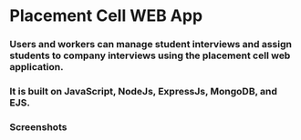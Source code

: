# Placement Cell WEB App

### Users and workers can manage student interviews and assign students to company interviews using the placement cell web application.
### It is built on JavaScript, NodeJs, ExpressJs, MongoDB, and EJS.


<!-- ### Hosted Link: [Placement Cell](http://ec2-44-204-180-25.compute-1.amazonaws.com/) -->

### Screenshots

<!-- ![image](https://user-images.githubusercontent.com/36923392/201409827-7a29cad5-ac1e-417b-a8d5-ad9e76fa2f78.png)

![image](https://user-images.githubusercontent.com/36923392/201409880-efb6c73e-f07a-4368-bc9b-1f5c11f5d980.png)

![image](https://user-images.githubusercontent.com/36923392/201414124-be04d0f3-332b-42e9-a95a-ad1e1be6b907.png)

![image](https://user-images.githubusercontent.com/36923392/201414167-789a4e3a-277a-46b6-8f29-2037ba28caf4.png) -->


